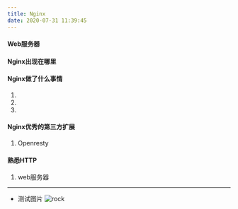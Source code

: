 ```yaml
---
title: Nginx
date: 2020-07-31 11:39:45
---
```

#### Web服务器

#### Nginx出现在哪里

#### Nginx做了什么事情
1. 
2. 
3. 

#### Nginx优秀的第三方扩展
1. Openresty

#### 熟悉HTTP
1. web服务器

---

- 测试图片
![rock](https://azou.tech/blog/azouever/source/images/shiprock.jpg)

